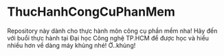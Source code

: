 # ThucHanhCongCuPhanMem
Repository này dành cho thực hành môn công cụ phần mềm nha!
Hãy đến với buổi thực hành tại Đại học Công nghệ TP.HCM để được học và hiểu nhiều hơn về dàng máy khủng nhé! Ờ..khủng!
